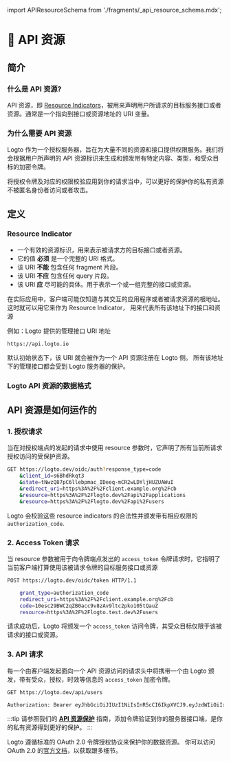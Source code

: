 import APIResourceSchema from './fragments/\_api_resource_schema.mdx';

# 📁 API 资源

## 简介

### 什么是 API 资源?

API 资源，即 [Resource Indicators](https://www.rfc-editor.org/rfc/rfc8707.html)，被用来声明用户所请求的目标服务接口或者资源。通常是一个指向到接口或资源地址的 URI 变量。

### 为什么需要 API 资源

Logto 作为一个授权服务器，旨在为大量不同的资源和接口提供权限服务。我们将会根据用户所声明的 API 资源标识来生成和颁发带有特定内容、类型，和受众目标的加密令牌。

将授权令牌及对应的权限校验应用到你的请求当中，可以更好的保护你的私有资源不被匿名身份者访问或者攻击。

## 定义

### Resource Indicator

- 一个有效的资源标识，用来表示被请求方的目标接口或者资源。
- 它的值 **必须** 是一个完整的 URI 格式。
- 该 URI **不能** 包含任何 fragment 片段。
- 该 URI **不应** 包含任何 query 片段。
- 该 URI **应** 尽可能的具体。用于表示一个或一组完整的接口或资源。

在实际应用中，客户端可能仅知道与其交互的应用程序或者被请求资源的根地址。这时就可以用它来作为 Resource Indicator， 用来代表所有该地址下的接口和资源

例如：Logto 提供的管理接口 URI 地址

```
https://api.logto.io
```

默认初始状态下，该 URI 就会被作为一个 API 资源注册在 Logto 侧。 所有该地址下的管理接口都会受到 Logto 服务器的保护。

### Logto API 资源的数据格式

<APIResourceSchema />

## API 资源是如何运作的

### 1. 授权请求

当在对授权端点的发起的请求中使用 resource 参数时，它声明了所有当前所请求授权访问的受保护资源。

```bash
GET https://logto.dev/oidc/auth?response_type=code
    &client_id=s6BhdRkqt3
    &state=tNwzQ87pC6llebpmac_IDeeq-mCR2wLDYljHUZUAWuI
    &redirect_uri=https%3A%2F%2Fclient.example.org%2Fcb
    &resource=https%3A%2F%2Flogto.dev%2Fapi%2Fapplications
    &resource=https%3A%2F%2Flogto.dev%2Fapi%2Fusers
```

Logto 会校验这些 resource indicators 的合法性并颁发带有相应权限的 `authorization_code`.

### 2. Access Token 请求

当 resource 参数被用于向令牌端点发出的 `access_token` 令牌请求时，它指明了当前客户端打算使用该被请求令牌的目标服务接口或资源

```bash
POST https://logto.dev/oidc/token HTTP/1.1

    grant_type=authorization_code
    redirect_uri=https%3A%2F%2Fclient.example.org%2Fcb
    code=10esc29BWC2qZB0acc9v8zAv9ltc2pko105tQauZ
    resource=https%3A%2F%2Flogto.test.dev%2Fusers
```

请求成功后，Logto 将颁发一个 `access_token` 访问令牌，其受众目标仅限于该被请求的接口或资源。

### 3. API 请求

每一个由客户端发起面向一个 API 资源访问的请求头中将携带一个由 Logto 颁发，带有受众，授权，时效等信息的 `access_token` 加密令牌。

```bash
GET https://logto.dev/api/users

Authorization: Bearer eyJhbGciOiJIUzI1NiIsInR5cCI6IkpXVCJ9.eyJzdWIiOiIxMjM0NTY3ODkwIiwiYXVkIjoiaHR0cHM6Ly9sb2d0by5kZXYvYXBpL3VzZXJzIiwiaXNzIjoiaHR0cHM6Ly9sb2d0by5kZXYvb2lkYyIsIm5hbWUiOiJKb2huIERvZSIsImlhdCI6MTUxNjIzOTAyMiwiZXhwIjoxNTE2MzI1NDIyfQ.PjIJl00YNC84EPNYLEdpEEAdAxqhekCYhFEckvRokek

```

:::tip
请参照我们的 [**API 资源保护**](../../recipes/protect-your-api/README.mdx) 指南，添加令牌验证到你的服务器接口端，是你的私有资源得到更好的保护。
:::

Logto 遵循标准的 OAuth 2.0 令牌授权协议来保护你的数据资源。 你可以访问 OAuth 2.0 的[官方文档](https://datatracker.ietf.org/doc/html/rfc6749#section-1.3.1)，以获取跟多细节。
